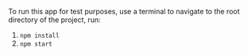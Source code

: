 To run this app for test purposes, use a terminal to navigate to the root directory of the project, run:
1. `npm install`
2. `npm start`
